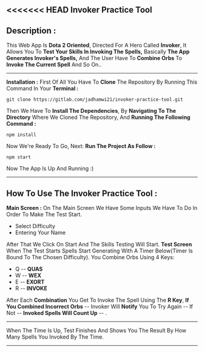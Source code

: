 ﻿<<<<<<< HEAD
﻿**Invoker Practice Tool**
-
**Description :**
-
This Web App Is **Dota 2 Oriented**, Directed For A Hero Called **Invoker**, It Allows You To **Test Your Skills In Invoking The Spells,** Basically **The App Generates Invoker's Spells,** And The User Have To **Combine Orbs** To **Invoke The Current Spell** And So On..

---
**Installation :**
First Of All You Have To **Clone** The Repository By Running This Command In Your **Terminal :**

    git clone https://gitlab.com/jadhamwi21/invoker-practice-tool.git
 Then We Have To **Install The Dependencies**, By **Navigating To The Directory** Where We Cloned The Repository, And **Running The Following Command :**
 

    npm install
Now We're Ready To Go, Next: **Run The Project As Follow :**

    npm start
   Now The App Is Up And Running :)
   
   ---
  **How To Use The Invoker Practice Tool :**
  --
  **Main Screen :**
  On The Main Screen We Have Some Inputs We Have To Do In Order To Make The Test Start.
  
  - Select Difficulty
  - Entering Your Name
 
 After That We Click On Start And The Skills Testing Will Start.
 **Test Screen**
 When The Test Starts Spells Start Generating With A Timer Below(Timer Is Bound To The Chosen Difficulty). You Combine Orbs Using 4 Keys:
 
 - Q -- **QUAS**
 - W -- **WEX**
 - E -- **EXORT**
 - R -- **INVOKE**

After Each **Combination** You Get To Invoke The Spell Using The **R Key**,
**If You Combined Incorrect Orbs** -- Invoker Will **Notify** You To Try Again --
If Not -- **Invoked Spells Will Count Up** -- .

---
When The Time Is Up, Test Finishes And Shows You The Result By How Many Spells You Invoked By The Time.
 
---


